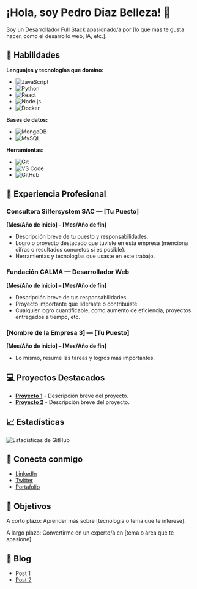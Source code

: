 # ¡Hola, soy Pedro Diaz Belleza! 👋

Soy un Desarrollador Full Stack apasionado/a por [lo que más te gusta hacer, como el desarrollo web, IA, etc.].

## 🚀 Habilidades

**Lenguajes y tecnologías que domino:**

- ![JavaScript](https://img.shields.io/badge/-JavaScript-black?style=flat-square&logo=javascript)
- ![Python](https://img.shields.io/badge/-Python-black?style=flat-square&logo=python)
- ![React](https://img.shields.io/badge/-React-black?style=flat-square&logo=react)
- ![Node.js](https://img.shields.io/badge/-Node.js-black?style=flat-square&logo=node.js)
- ![Docker](https://img.shields.io/badge/-Docker-black?style=flat-square&logo=docker)

**Bases de datos:**

- ![MongoDB](https://img.shields.io/badge/-MongoDB-black?style=flat-square&logo=mongodb)
- ![MySQL](https://img.shields.io/badge/-MySQL-black?style=flat-square&logo=mysql)

**Herramientas:**

- ![Git](https://img.shields.io/badge/-Git-black?style=flat-square&logo=git)
- ![VS Code](https://img.shields.io/badge/-VS%20Code-black?style=flat-square&logo=visualstudiocode)
- ![GitHub](https://img.shields.io/badge/-GitHub-black?style=flat-square&logo=github)

## 💼 Experiencia Profesional

### Consultora Silfersystem SAC — [Tu Puesto]
**[Mes/Año de inicio] – [Mes/Año de fin]**
- Descripción breve de tu puesto y responsabilidades.
- Logro o proyecto destacado que tuviste en esta empresa (menciona cifras o resultados concretos si es posible).
- Herramientas y tecnologías que usaste en este trabajo.

### Fundación CALMA — Desarrollador Web
**[Mes/Año de inicio] – [Mes/Año de fin]**
- Descripción breve de tus responsabilidades.
- Proyecto importante que lideraste o contribuiste.
- Cualquier logro cuantificable, como aumento de eficiencia, proyectos entregados a tiempo, etc.

### [Nombre de la Empresa 3] — [Tu Puesto]
**[Mes/Año de inicio] – [Mes/Año de fin]**
- Lo mismo, resume las tareas y logros más importantes.

## 💻 Proyectos Destacados

- [**Proyecto 1**](enlace_del_proyecto) - Descripción breve del proyecto.
- [**Proyecto 2**](enlace_del_proyecto) - Descripción breve del proyecto.

## 📈 Estadísticas

![Estadísticas de GitHub](https://github-readme-stats.vercel.app/api?username=tu_usuario&show_icons=true&theme=radical)

## 🤝 Conecta conmigo

- [LinkedIn](https://www.linkedin.com/in/tu-perfil)
- [Twitter](https://twitter.com/tu_usuario)
- [Portafolio](https://tu-portfolio.com)

## 🎯 Objetivos

A corto plazo: Aprender más sobre [tecnología o tema que te interese].

A largo plazo: Convertirme en un experto/a en [tema o área que te apasione].

## 📝 Blog

- [Post 1](enlace_a_tu_post)
- [Post 2](enlace_a_tu_post)
